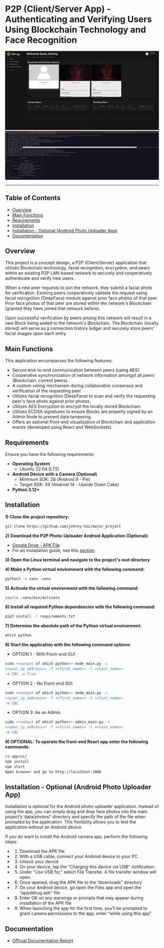 # P2P (Client/Server App) - Authenticating and Verifying Users Using Blockchain Technology and Face Recognition

![Front-end React Dashboard](pictures/ui_2.png)
![CLI Example](pictures/cli_3.png)

---

## Table of Contents
- [Overview](#overview)
- [Main Functions](#main-functions)
- [Requirements](#requirements)
- [Installation](#installation)
- [Installation - Optional (Android Photo Uploader App)](#installation---optional-android-photo-uploader-app)
- [Documentation](#documentation)

## Overview
This project is a concept design, a P2P (Client/Server) application that utilizes Blockchain technology, facial recognition, encryption, 
and peers within an existing P2P LAN-based network to securely and cooperatively authenticate and verify new users. 

When a new peer requests to join the network, they submit a facial photo for verification. Existing peers cooperatively validate the request 
using facial recognition (DeepFace) module against prior face photos of that peer. Prior face photos of that peer are stored within the network's
Blockchain (granted they have joined that network before).

Upon successful verification by peers among this network will result in a new Block being added to the network's Blockchain. The Blockchain 
(locally stored) will serve as a connection history ledger and securely store peers’ facial images upon each entry.

## Main Functions
This application encompasses the following features:
  - Secure end-to-end communication between peers (using AES).
  - Cooperative synchronization of network information amongst all peers (Blockchain, current peers).
  - A custom voting mechanism during collaborative consensus and verification of the requesting peer.
  - Utilizes facial recognition (DeepFace) to scan and verify the requesting peer's face photo against prior photos.
  - Utilizes AES Encryption to encrypt the locally stored Blockchain.
  - Utilizes ECDSA signatures to ensure Blocks are properly signed by an Admin Node to prevent data tampering.
  - Offers an optional front-end visualization of Blockchain and application events (developed using React and WebSockets).

## Requirements
Ensure you have the following requirements:
  - **Operating System**
    - Ubuntu 22.04 (LTS)
  - **Android Device with a Camera (Optional)**
      - Minimum SDK: 28 (Android 9 - Pie)
      - Target SDK: 34 (Android 14 - Upside Down Cake)
  - **Python 3.12+**

## Installation
**1) Clone the project repository:**
```bash
git clone https://github.com/johnny-hui/major_project
```
**2) Download the P2P Photo-Uploader Android Application (Optional):**
- [Google Drive - APK File](https://drive.google.com/file/d/1DJLwPun_fCXht6jTUslsY0G_5j74IOTu/view)
- For an installation guide, see this [section](#installation---optional-android-photo-uploader-app).

**3) Open the Linux terminal and navigate to the project's root directory**

**4) Make a Python virtual environment with the following command:**
```bash
python3 -m venv .venv
```

**5) Activate the virtual environment with the following command:**
```bash
source .venv/bin/activate
```

**6) Install all required Python dependencies with the following command:**
```bash
pip3 install -r requirements.txt
```

**7) Determine the absolute path of the Python virtual environment:**
```bash
which python
```

**8) Start the application with the following command options:**
  - OPTION 1 - With Front-end GUI
  ```bash
  sudo <<output of which python>> node_main.py -s
  <<your_ip_address>> -f <<first_name>> -l <<last_name>>
  -m CBC -a True
  ```

  - OPTION 2 - No Front-end GUI
  ```bash
  sudo <<output of which python>> node_main.py -s
  <<your_ip_address>> -f <<first_name>> -l <<last_name>>
  -m CBC 
  ```

  - OPTION 3: As an Admin
  ```bash
  sudo <<output of which python>> admin_main.py -s
  <<your_ip_address>> -f <<first_name>> -l <<last_name>>
  -m CBC 
  ```

**9) OPTIONAL: To operate the front-end React app enter the following commands:**
  ```bash
  cd app/ui/
  npm install
  npm start
  Open browser and go to http://localhost:3000
  ```

## Installation - Optional (Android Photo Uploader App)
Installation is optional for the Android photo-uploader application. Instead of using the app,
you can simply drag and drop face photos into the main project’s ‘data/photos/’
directory and specify the path of the file when prompted by the application. This flexibility allows you to test the application without an
Android device.

If you do want to install the Android camera app, perform the following steps:
  - 1) Download the APK file
  - 2) With a USB cable, connect your Android device to your PC
  - 3) Unlock your device
  - 4) On your device, tap the "Charging this device via USB" notification.
  - 5) Under "Use USB for," select File Transfer. A file transfer window will open.
  - 6) Once opened, drag the APK file to the “downloads” directory
  - 7) On your Android device, go open the Files app and open the “appdebug.apk” file
  - 8) Enter OK on any warnings or prompts that may appear during installation of
     the APK file
  - 9) When launching the app for the first time, you’ll be prompted to grant
     camera permissions to the app; enter “while using this app”

## Documentation
- [Official Documentation Report](https://drive.google.com/file/d/1tv_1z5ZgNP7iN2_5ElRfJkpdAlDjFU5C/view?usp=sharing)
